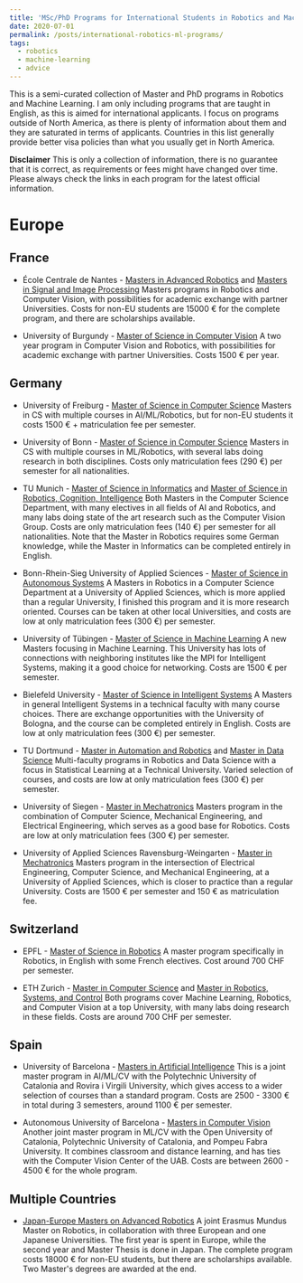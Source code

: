 ```yaml
---
title: 'MSc/PhD Programs for International Students in Robotics and Machine Learning'
date: 2020-07-01
permalink: /posts/international-robotics-ml-programs/
tags:
  - robotics
  - machine-learning
  - advice
---
```


This is a semi-curated collection of Master and PhD programs in Robotics and Machine Learning. I am only including programs that are taught in English, as this is aimed for international applicants. I  focus on programs outside of North America, as there is plenty of information about them and they are saturated in terms of applicants. Countries in this list generally provide better visa policies than what you usually get in North America.

**Disclaimer** This is only a collection of information, there is no guarantee that it is correct, as requirements or fees might have changed over time. Please always check the links in each program for the latest official information.

# Europe

## France

  * École Centrale de Nantes - [Masters in Advanced Robotics](https://www.ec-nantes.fr/study/masters/advanced-robotics-coro-imaro) and [Masters in Signal and Image Processing](https://www.ec-nantes.fr/study/masters/signal-and-image-processing-coro-sip) Masters programs in Robotics and Computer Vision, with possibilities for academic exchange with partner Universities. Costs for non-EU students are 15000 € for the complete program, and there are scholarships available.

  * University of Burgundy - [Master of Science in Computer Vision](https://www.vibot.org/msc-in-computer-vision.html) A two year program in Computer Vision and Robotics, with possibilities for academic exchange with partner Universities. Costs 1500 € per year.

## Germany

  * University of Freiburg - [Master of Science in Computer Science](https://www.tf.uni-freiburg.de/en/study-programs/computer-science/m-sc-computer-science)
    Masters in CS with multiple courses in AI/ML/Robotics, but for non-EU students it costs 1500 € + matriculation fee per semester.

  * University of Bonn - [Master of Science in Computer Science](https://www.informatik.uni-bonn.de/en/for-students/master-of-science-in-computer-science) 
    Masters in CS with multiple courses in ML/Robotics, with several labs doing research in both disciplines. Costs only matriculation fees (290 €) per semester for all nationalities.

  * TU Munich - [Master of Science in Informatics](https://www.in.tum.de/en/for-prospective-students/masters-programs/informatics/) and [Master of Science in Robotics, Cognition, Intelligence](https://www.in.tum.de/en/for-prospective-students/masters-programs/robotics-cognition-intelligence-msc/) Both Masters in the Computer Science Department, with many electives in all fields of AI and Robotics, and many labs doing state of the art research such as the Computer Vision Group. Costs are only matriculation fees (140 €) per semester for all nationalities. Note that the Master in Robotics requires some German knowledge, while the Master in Informatics can be completed entirely in English.

  * Bonn-Rhein-Sieg University of Applied Sciences - [Master of Science in Autonomous Systems](https://www.h-brs.de/en/inf/study/master/autonomous-systems) A Masters in Robotics in a Computer Science Department at a University of Applied Sciences, which is more applied than a regular University, I finished this program and it is more research oriented. Courses can be taken at other local Universities, and costs are low at only matriculation fees (300 €) per semester.

  * University of Tübingen - [Master of Science in Machine Learning](https://uni-tuebingen.de/en/faculties/faculty-of-science/departments/computer-science/studies/studies-programs/machine-learning/) A new Masters focusing in Machine Learning. This University has lots of connections with neighboring institutes like the MPI for Intelligent Systems, making it a good choice for networking. Costs are 1500 € per semester.

  *  Bielefeld University - [Master of Science in Intelligent Systems](https://www.uni-bielefeld.de/(en)/technische-fakultaet/studiengaenge/MA_Intelligente_Systeme/) A Masters in general Intelligent Systems in a technical faculty with many course choices. There are exchange opportunities with the University of Bologna, and the course can be completed entirely in English. Costs are low at only matriculation fees (300 €) per semester.

  * TU Dortmund - [Master in Automation and Robotics](http://www.e-technik.tu-dortmund.de/cms1/de/Lehre_Studium/Studienangebot/Master_A_R/Master_A_R_en/) and [Master in Data Science](https://www.statistik.tu-dortmund.de/2637.html) Multi-faculty programs in Robotics and Data Science with a focus in Statistical Learning at a Technical University. Varied selection of courses, and costs are low at only matriculation fees (300 €) per semester.

  * University of Siegen - [Master in Mechatronics](https://www.eti.uni-siegen.de/rst/mechatronics/) Masters program in the combination of Computer Science, Mechanical Engineering, and Electrical Engineering, which serves as a good base for Robotics. Costs are low at only matriculation fees (300 €) per semester.

  * University of Applied Sciences Ravensburg-Weingarten - [Master in Mechatronics](https://www.hs-weingarten.de/en/web/masterstudiengang-mechatronics) Masters program in the intersection of Electrical Engineering, Computer Science, and Mechanical Engineering, at a University of Applied Sciences, which is closer to practice than a regular University. Costs are 1500 € per semester and 150 € as matriculation fee.

## Switzerland

  * EPFL - [Master of Science in Robotics](https://www.epfl.ch/education/master/programs/robotics/) A master program specifically in Robotics, in English with some French electives. Cost around 700 CHF per semester.

  * ETH Zurich - [Master in Computer Science](https://inf.ethz.ch/studies/master/master-cs-2020.html) and [Master in Robotics, Systems, and Control](https://inf.ethz.ch/studies/master/master-rsc.html) Both programs cover Machine Learning, Robotics, and Computer Vision at a top University, with many labs doing research in these fields. Costs are around 700 CHF per semester.

## Spain

  * University of Barcelona - [Masters in Artificial Intelligence](https://www.fib.upc.edu/en/studies/masters/master-artificial-intelligence) This is a joint master program in AI/ML/CV with the Polytechnic University of Catalonia and Rovira i Virgili University, which gives access to a wider selection of courses than a standard program. Costs are 2500 - 3300 € in total during 3 semesters, around 1100 € per semester.

  * Autonomous University of Barcelona - [Masters in Computer Vision](https://pagines.uab.cat/mcv/) Another joint master program in ML/CV with the Open University of Catalonia, Polytechnic University of Catalonia, and Pompeu Fabra University. It combines classroom and distance learning, and has ties with the Computer Vision Center of the UAB. Costs are between 2600 - 4500 € for the whole program.

## Multiple Countries

  * [Japan-Europe Masters on Advanced Robotics](https://jemaro.ec-nantes.fr/) A joint Erasmus Mundus Master on Robotics, in collaboration with three European and one Japanese Universities. The first year is spent in Europe, while the second year and Master Thesis is done in Japan. The complete program costs 18000 € for non-EU students, but there are scholarships available. Two Master's degrees are awarded at the end.

